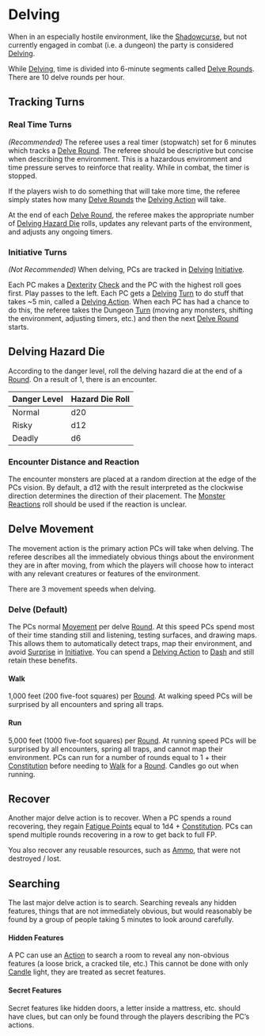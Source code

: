 # Delving

When in an especially hostile environment, like the [Shadowcurse](../Hazards/Shadowcurse.md), but not currently engaged in combat (i.e. a dungeon) the party is considered [Delving](Delving.md).

While [Delving](Delving.md), time is divided into 6-minute segments called [Delve Rounds](Round.md#Delve%20Round). There are 10 delve rounds per hour. 
## Tracking Turns
### Real Time Turns
*(Recommended)*
The referee uses a real timer (stopwatch) set for 6 minutes which tracks a [Delve Round](Round.md#Delve%20Round). The referee should be descriptive but concise when describing the environment. This is a hazardous environment and time pressure serves to reinforce that reality. While in combat, the timer is stopped.

If the players wish to do something that will take more time, the referee simply states how many [Delve Rounds](Round.md#Delve%20Round) the [Delving Action](Action.md#Delving%20Action) will take.

At the end of each [Delve Round](Round.md#Delve%20Round), the referee makes the appropriate number of [Delving Hazard Die](Delving.md#Delving%20Hazard%20Die) rolls, updates any relevant parts of the environment, and adjusts any ongoing timers.
### Initiative Turns
*(Not Recommended)*
When delving, PCs are tracked in [Delving](Delving.md) [Initiative](Initiative.md). 

Each PC makes a [Dexterity](../Player%20Characters/Chosen%20Statistics/Dexterity.md) [Check](Check.md) and the PC with the highest roll goes first. Play passes to the left. Each PC gets a [Delving](Delving.md) [Turn](Turn.md) to do stuff that takes ~5 min, called a [Delving Action](Action.md#Delving%20Action). When each PC has had a chance to do this, the referee takes the Dungeon [Turn](Turn.md) (moving any monsters, shifting the environment, adjusting timers, etc.) and then the next [Delve Round](Round.md#Delve%20Round) starts.
## Delving Hazard Die
According to the danger level, roll the delving hazard die at the end of a [Round](Round.md). On a result of 1, there is an encounter.

| Danger Level | Hazard Die Roll |
| ------------ | --------------- |
| Normal       | d20             |
| Risky        | d12             |
| Deadly       | d6              |
### Encounter Distance and Reaction
The encounter monsters are placed at a random direction at the edge of the PCs vision. By default, a d12 with the result interpreted as the clockwise direction determines the direction of their placement. The [Monster Reactions](../Social%20Systems/Monster%20Reactions.md) roll should be used if the reaction is unclear.
## Delve Movement
The movement action is the primary action PCs will take when delving. The referee describes all the immediately obvious things about the environment they are in after moving, from which the players will choose how to interact with any relevant creatures or features of the environment.

There are 3 movement speeds when delving.
### Delve (Default)
The PCs normal [Movement](Movement.md) per delve [Round](Round.md). At this speed PCs spend most of their time standing still and listening, testing surfaces, and drawing maps. This allows them to automatically detect traps, map their environment, and avoid [Surprise](../Conditions/Surprised.md) in [Initiative](Initiative.md). You can spend a [Delving Action](Action.md#Delving%20Action) to [Dash](Movement.md#Dash) and still retain these benefits. 
#### Walk
1,000 feet (200 five-foot squares) per [Round](Round.md). At walking speed PCs will be surprised by all encounters and spring all traps.
#### Run
5,000 feet (1000 five-foot squares) per [Round](Round.md). At running speed PCs will be surprised by all encounters, spring all traps, and cannot map their environment. PCs can run for a number of rounds equal to 1 + their [Constitution](../Player%20Characters/Chosen%20Statistics/Constitution.md) before needing to [Walk](Delving.md#Walk) for a [Round](Round.md). Candles go out when running.
## Recover
Another major delve action is to recover. When a PC spends a round recovering, they regain [Fatigue Points](../Player%20Characters/Derived%20Statistics/Fatigue%20Points.md) equal to 1d4 + [Constitution](../Player%20Characters/Chosen%20Statistics/Constitution.md). PCs can spend multiple rounds recovering in a row to get back to full FP.

You also recover any reusable resources, such as [Ammo](../Items/Individual%20Item%20Cards/Weapons/Weapon%20Properties/Ammo%20Property.md), that were not destroyed / lost.
## Searching
The last major delve action is to search. Searching reveals any hidden features, things that are not immediately obvious, but would reasonably be found by a group of people taking 5 minutes to look around carefully.
#### Hidden Features
A PC can use an [Action](Action.md) to search a room to reveal any non-obvious features (a loose brick, a cracked tile, etc.) This cannot be done with only [Candle](../Items/Individual%20Item%20Cards/Gear/10%20Coins/Candle.md) light, they are treated as secret features.
#### Secret Features
Secret features like hidden doors, a letter inside a mattress, etc. should have clues, but can only be found through the players describing the PC’s actions.
